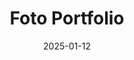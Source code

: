 ---
date: 2025-01-12
title: Foto Portfolio
description: Dit is het Foto portfolio van Frits Teeuwen
---